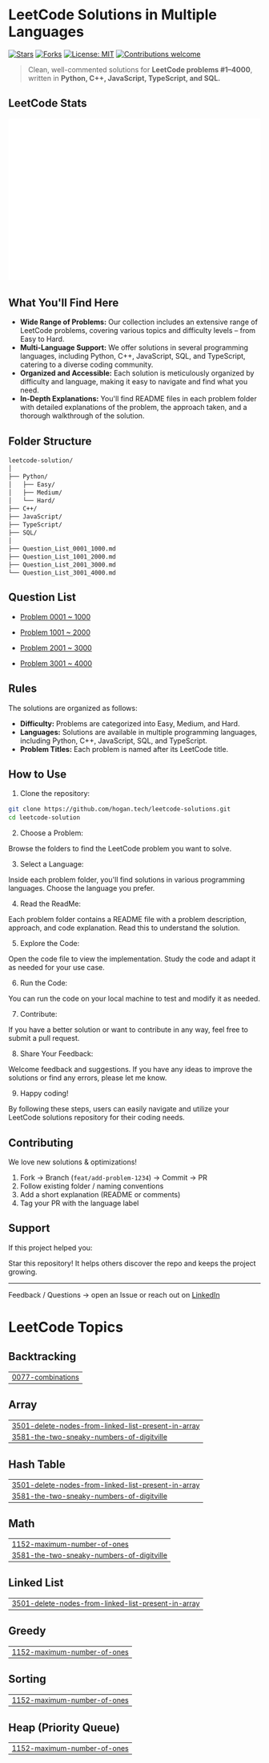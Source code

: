 # LeetCode Solutions in Multiple Languages  

[![Stars](https://img.shields.io/github/stars/hogan-tech/leetcode-solution?style=social)](https://github.com/hogan-tech/leetcode-solution/stargazers)
[![Forks](https://img.shields.io/github/forks/hogan-tech/leetcode-solution?style=social)](https://github.com/hogan-tech/leetcode-solution/network/members)
[![License: MIT](https://img.shields.io/badge/License-MIT-green.svg)](LICENSE)
[![Contributions welcome](https://img.shields.io/badge/contributions-welcome-brightgreen.svg?style=flat)](#contributing)

> Clean, well-commented solutions for **LeetCode problems #1–4000**, written in **Python, C++, JavaScript, TypeScript, and SQL.**

## LeetCode Stats

<img src="./assets/leetcode.svg" alt="LeetCode Stats" />

## What You'll Find Here

- **Wide Range of Problems:** Our collection includes an extensive range of LeetCode problems, covering various topics and difficulty levels – from Easy to Hard.
- **Multi-Language Support:** We offer solutions in several programming languages, including Python, C++, JavaScript, SQL, and TypeScript, catering to a diverse coding community.
- **Organized and Accessible:** Each solution is meticulously organized by difficulty and language, making it easy to navigate and find what you need.
- **In-Depth Explanations:** You'll find README files in each problem folder with detailed explanations of the problem, the approach taken, and a thorough walkthrough of the solution.

## Folder Structure
```text
leetcode-solution/
│
├── Python/
│   ├── Easy/
│   ├── Medium/
│   └── Hard/
├── C++/
├── JavaScript/
├── TypeScript/
├── SQL/
│
├── Question_List_0001_1000.md
├── Question_List_1001_2000.md
├── Question_List_2001_3000.md
└── Question_List_3001_4000.md
```

## Question List

- [Problem 0001 ~ 1000](./Question_List_0001_1000.md)

- [Problem 1001 ~ 2000](./Question_List_1001_2000.md)

- [Problem 2001 ~ 3000](./Question_List_2001_3000.md)

- [Problem 3001 ~ 4000](./Question_List_3001_4000.md)

## Rules

The solutions are organized as follows:

- **Difficulty:** Problems are categorized into Easy, Medium, and Hard.
- **Languages:** Solutions are available in multiple programming languages, including Python, C++, JavaScript, SQL, and TypeScript.
- **Problem Titles:** Each problem is named after its LeetCode title.

## How to Use

1. Clone the repository:

```bash
git clone https://github.com/hogan.tech/leetcode-solutions.git
cd leetcode-solution
```

2. Choose a Problem:

Browse the folders to find the LeetCode problem you want to solve.

3. Select a Language:

Inside each problem folder, you'll find solutions in various programming languages. Choose the language you prefer.

4. Read the ReadMe:

Each problem folder contains a README file with a problem description, approach, and code explanation. Read this to understand the solution.

5. Explore the Code:

Open the code file to view the implementation. Study the code and adapt it as needed for your use case.

6. Run the Code:

You can run the code on your local machine to test and modify it as needed.

7. Contribute:

If you have a better solution or want to contribute in any way, feel free to submit a pull request.

8. Share Your Feedback:

Welcome feedback and suggestions. If you have any ideas to improve the solutions or find any errors, please let me know.

9. Happy coding!

By following these steps, users can easily navigate and utilize your LeetCode solutions repository for their coding needs.

## Contributing

We love new solutions & optimizations!

1. Fork → Branch (`feat/add-problem-1234`) → Commit → PR  
2. Follow existing folder / naming conventions  
3. Add a short explanation (README or comments)  
4. Tag your PR with the language label  

## Support

If this project helped you:

Star this repository!
It helps others discover the repo and keeps the project growing.

---

Feedback / Questions → open an Issue or reach out on [LinkedIn](https://www.linkedin.com/in/hogan-l/)  

<!---LeetCode Topics Start-->
# LeetCode Topics
## Backtracking
|  |
| ------- |
| [0077-combinations](https://github.com/hogan-tech/leetcode-solution/tree/master/0077-combinations) |
## Array
|  |
| ------- |
| [3501-delete-nodes-from-linked-list-present-in-array](https://github.com/hogan-tech/leetcode-solution/tree/master/3501-delete-nodes-from-linked-list-present-in-array) |
| [3581-the-two-sneaky-numbers-of-digitville](https://github.com/hogan-tech/leetcode-solution/tree/master/3581-the-two-sneaky-numbers-of-digitville) |
## Hash Table
|  |
| ------- |
| [3501-delete-nodes-from-linked-list-present-in-array](https://github.com/hogan-tech/leetcode-solution/tree/master/3501-delete-nodes-from-linked-list-present-in-array) |
| [3581-the-two-sneaky-numbers-of-digitville](https://github.com/hogan-tech/leetcode-solution/tree/master/3581-the-two-sneaky-numbers-of-digitville) |
## Math
|  |
| ------- |
| [1152-maximum-number-of-ones](https://github.com/hogan-tech/leetcode-solution/tree/master/1152-maximum-number-of-ones) |
| [3581-the-two-sneaky-numbers-of-digitville](https://github.com/hogan-tech/leetcode-solution/tree/master/3581-the-two-sneaky-numbers-of-digitville) |
## Linked List
|  |
| ------- |
| [3501-delete-nodes-from-linked-list-present-in-array](https://github.com/hogan-tech/leetcode-solution/tree/master/3501-delete-nodes-from-linked-list-present-in-array) |
## Greedy
|  |
| ------- |
| [1152-maximum-number-of-ones](https://github.com/hogan-tech/leetcode-solution/tree/master/1152-maximum-number-of-ones) |
## Sorting
|  |
| ------- |
| [1152-maximum-number-of-ones](https://github.com/hogan-tech/leetcode-solution/tree/master/1152-maximum-number-of-ones) |
## Heap (Priority Queue)
|  |
| ------- |
| [1152-maximum-number-of-ones](https://github.com/hogan-tech/leetcode-solution/tree/master/1152-maximum-number-of-ones) |
<!---LeetCode Topics End-->